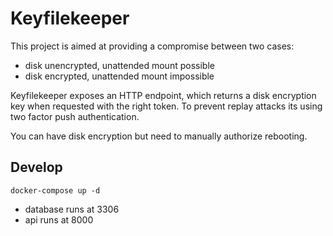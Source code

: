 # Keyfilekeeper
This project is aimed at providing a compromise between two cases:
- disk unencrypted, unattended mount possible
- disk encrypted, unattended mount impossible


Keyfilekeeper exposes an HTTP endpoint, which returns a disk encryption key when requested with the right token.
To prevent replay attacks its using two factor push authentication.

You can have disk encryption but need to manually authorize rebooting.

## Develop
```
docker-compose up -d
```
- database runs at 3306
- api runs at 8000